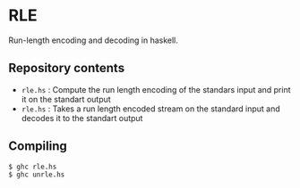 # RLE
Run-length encoding and decoding in haskell.

## Repository contents
 * `rle.hs` : Compute the run length encoding of the standars input and print it on the standart output
  * `rle.hs` : Takes a run length encoded stream on the standard input and decodes it to the standart output

## Compiling
```sh
$ ghc rle.hs
$ ghc unrle.hs
```
